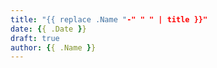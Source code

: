 ```yaml
---
title: "{{ replace .Name "-" " " | title }}"
date: {{ .Date }}
draft: true
author: {{ .Name }}
---
```

